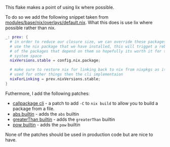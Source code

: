 This flake makes a point of using lix where possible.

To do so we add the following snippet taken from [modules/base/nix/overlays/default.nix](https://github.com/isabelroses/dotfiles/blob/63a58bee7e7273c82a4c502cac64bcfb68b8e54f/modules/base/nix/overlays/default.nix#L13-L23).
What this does is use lix where possible rather than nix.

```nix
_: prev: {
  # in order to reduce our closure size, we can override these packages to
  # use the nix package that we have installed, this will trigget a rebuild
  # of the packages that depend on them so hopefully its worth it for that
  # system space
  nixVersions.stable = config.nix.package;

  # make sure to restore nix for linking back to nix from nixpkgs as its
  # used for other things then the cli implementaion
  nixForLinking = prev.nixVersions.stable;
}
```

Futhermore, I add the following patches:

- [callpackage cli](https://github.com/isabelroses/dotfiles/blob/main/modules/flake/packages/lix/patches/lix-callpackage-cli.patch) - a patch to add `-C` to `nix build` to allow you to build a package from a file.
- [abs builtin](https://github.com/isabelroses/dotfiles/blob/main/modules/flake/packages/lix/patches/lix-feat-builtins-abs.patch) - adds the `abs` builtin
- [greaterThan builtin](https://github.com/isabelroses/dotfiles/blob/main/modules/flake/packages/lix/patches/lix-feat-builtins-greaterThan.patch) - adds the `greaterThan` builtin
- [pow builtin](https://github.com/isabelroses/dotfiles/blob/main/modules/flake/packages/lix/patches/lix-feat-builtins-pow.patch) - adds the `pow` builtin

None of the patches should be used in production code but are nice to have.
